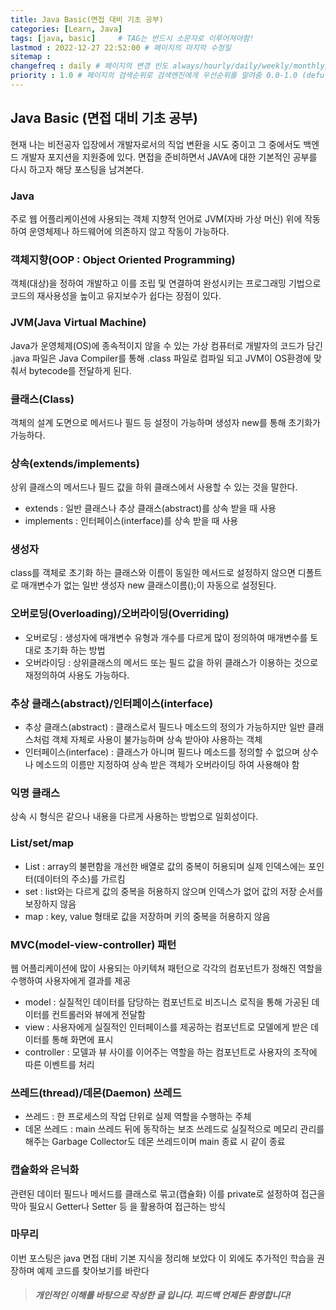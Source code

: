 ```yaml
---
title: Java Basic(면접 대비 기초 공부)
categories: [Learn, Java]
tags: [java, basic]		# TAG는 반드시 소문자로 이루어져야함!
lastmod : 2022-12-27 22:52:00 # 페이지의 마지막 수정일
sitemap :
changefreq : daily # 페이지의 변경 빈도 always/hourly/daily/weekly/monthly/yearly/never
priority : 1.0 # 페이지의 검색순위로 검색엔진에게 우선순위를 알려줌 0.0-1.0 (defult 0.5)
---
```


## Java Basic (면접 대비 기초 공부)

현재 나는 비전공자 입장에서 개발자로서의 직업 변환을 시도 중이고 그 중에서도 백엔드 개발자 포지션을 지원중에 있다.
면접을 준비하면서 JAVA에 대한 기본적인 공부를 다시 하고자 해당 포스팅을 남겨본다.

### Java

주로 웹 어플리케이션에 사용되는 객체 지향적 언어로 JVM(자바 가상 머신) 위에 작동하여 운영체제나 하드웨어에 의존하지 않고 작동이 가능하다.

### 객체지향(OOP : Object Oriented Programming)

객체(대상)을 정하여 개발하고 이를 조립 및 연결하여 완성시키는 프로그래밍 기법으로 코드의 재사용성을 높이고 유지보수가 쉽다는 장점이 있다.

### JVM(Java Virtual Machine)

Java가 운영체제(OS)에 종속적이지 않을 수 있는 가상 컴퓨터로 개발자의 코드가 담긴 .java 파일은 Java Compiler를 통해 .class 파일로 컴파일 되고 JVM이 OS환경에 맞춰서 bytecode를 전달하게 된다.

### 클래스(Class)

객체의 설계 도면으로 메서드나 필드 등 설정이 가능하며 생성자 new를 통해 초기화가 가능하다.

### 상속(extends/implements)

상위 클래스의 메서드나 필드 값을 하위 클래스에서 사용할 수 있는 것을 말한다.

* extends : 일반 클래스나 추상 클래스(abstract)를 상속 받을 때 사용
* implements : 인터페이스(interface)를 상속 받을 때 사용

### 생성자

class를 객체로 초기화 하는 클래스와 이름이 동일한 메서드로 설정하지 않으면 디폴트로 매개변수가 없는 일반 생성자 new 클래스이름();이 자동으로 설정된다.

### 오버로딩(Overloading)/오버라이딩(Overriding)

* 오버로딩 : 생성자에 매개변수 유형과 개수를 다르게 많이 정의하여 매개변수를 토대로 초기화 하는 방법
* 오버라이딩 : 상위클래스의 메서드 또는 필드 값을 하위 클래스가 이용하는 것으로 재정의하여 사용도 가능하다.

### 추상 클래스(abstract)/인터페이스(interface)

* 추상 클래스(abstract) : 클래스로서 필드나 메소드의 정의가 가능하지만 일반 클래스처럼 객체 자체로 사용이 불가능하며 상속 받아야 사용하는 객체
* 인터페이스(interface) : 클래스가 아니며 필드나 메소드를 정의할 수 없으며 상수나 메소드의 이름만 지정하여 상속 받은 객체가 오버라이딩 하여 사용해야 함

### 익명 클래스

상속 시 형식은 같으나 내용을 다르게 사용하는 방법으로 일회성이다.

### List/set/map

* List : array의 불편함을 개선한 배열로 값의 중복이 허용되며 실제 인덱스에는 포인터(데이터의 주소)를 가르킴
* set : list와는 다르게 값의 중복을 허용하지 않으며 인덱스가 없어 값의 저장 순서를 보장하지 않음
* map : key, value 형태로 값을 저장하며 키의 중복을 허용하지 않음

### MVC(model-view-controller) 패턴

웹 어플리케이션에 많이 사용되는 아키텍쳐 패턴으로 각각의 컴포넌트가 정해진 역할을 수행하여 사용자에게 결과를 제공

* model : 실질적인 데이터를 담당하는 컴포넌트로 비즈니스 로직을 통해 가공된 데이터를 컨트롤러와 뷰에게 전달함
* view : 사용자에게 실질적인 인터페이스를 제공하는 컴포넌트로 모델에게 받은 데이터를 통해 화면에 표시
* controller : 모델과 뷰 사이를 이어주는 역할을 하는 컴포넌트로 사용자의 조작에 따른 이벤트를 처리

### 쓰레드(thread)/데몬(Daemon) 쓰레드

* 쓰레드 : 한 프로세스의 작업 단위로 실제 역할을 수행하는 주체
* 데몬 쓰레드 : main 쓰레드 뒤에 동작하는 보조 쓰레드로 실질적으로 메모리 관리를 해주는 Garbage Collector도 데몬 쓰레드이며 main 종료 시 같이 종료

### 캡슐화와 은닉화

관련된 데이터 필드나 메서드를 클래스로 묶고(캡슐화) 이를 private로 설정하여 접근을 막아 필요시 Getter나 Setter 등 을 활용하여 접근하는 방식

### 마무리

이번 포스팅은 java 면접 대비 기본 지식을 정리해 보았다 이 외에도 추가적인 학습을 권장하며 예제 코드를 찾아보기를 바란다

>##### 개인적인 이해를 바탕으로 작성한 글 입니다. 피드백 언제든 환영합니다!
